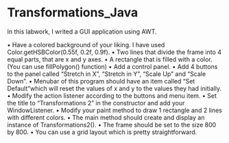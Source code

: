 # Transformations_Java

In this labwork, I writed a GUI application using AWT. 

• Have a colored background of your liking. I have used Color.getHSBColor(0.55f, 0.2f, 0.9f).
• Two lines that divide the frame into 4 equal parts, that are x and y axes.
• A rectangle that is filled with a color. (You can use fillPolygon() function)
• Add a control panel.
• Add 4 buttons to the panel called “Stretch in X”, “Stretch in Y”, “Scale Up” and “Scale Down”.
• Menubar of this program should have an item called “Set Default”which will reset the values of x and y to the values they had initially.
• Modify the action listener according to the buttons and menu item.
• Set the title to “Transformations 2” in the constructor and add your WindowListener.
• Modify your paint method to draw 1 rectangle and 2 lines with different colors.
• The main method should create and display an instance of Transformations2().
• The frame should be set to the size 800 by 800.
• You can use a grid layout which is pretty straightforward.
